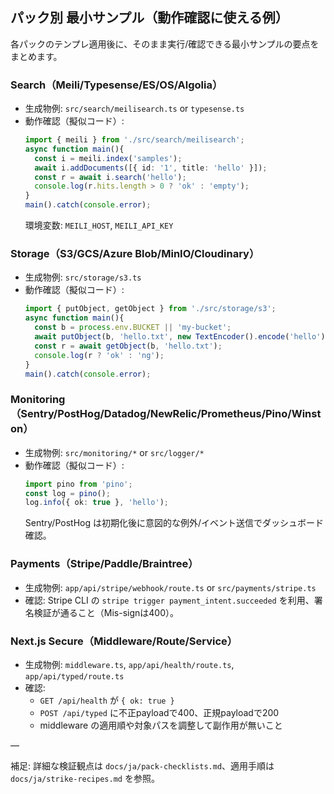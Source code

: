 ## パック別 最小サンプル（動作確認に使える例）

各パックのテンプレ適用後に、そのまま実行/確認できる最小サンプルの要点をまとめます。

### Search（Meili/Typesense/ES/OS/Algolia）

- 生成物例: `src/search/meilisearch.ts` or `typesense.ts`
- 動作確認（擬似コード）:
  ```ts
  import { meili } from './src/search/meilisearch';
  async function main(){
    const i = meili.index('samples');
    await i.addDocuments([{ id: '1', title: 'hello' }]);
    const r = await i.search('hello');
    console.log(r.hits.length > 0 ? 'ok' : 'empty');
  }
  main().catch(console.error);
  ```
  環境変数: `MEILI_HOST`, `MEILI_API_KEY`

### Storage（S3/GCS/Azure Blob/MinIO/Cloudinary）

- 生成物例: `src/storage/s3.ts`
- 動作確認（擬似コード）:
  ```ts
  import { putObject, getObject } from './src/storage/s3';
  async function main(){
    const b = process.env.BUCKET || 'my-bucket';
    await putObject(b, 'hello.txt', new TextEncoder().encode('hello'));
    const r = await getObject(b, 'hello.txt');
    console.log(r ? 'ok' : 'ng');
  }
  main().catch(console.error);
  ```

### Monitoring（Sentry/PostHog/Datadog/NewRelic/Prometheus/Pino/Winston）

- 生成物例: `src/monitoring/*` or `src/logger/*`
- 動作確認（擬似コード）:
  ```ts
  import pino from 'pino';
  const log = pino();
  log.info({ ok: true }, 'hello');
  ```
  Sentry/PostHog は初期化後に意図的な例外/イベント送信でダッシュボード確認。

### Payments（Stripe/Paddle/Braintree）

- 生成物例: `app/api/stripe/webhook/route.ts` or `src/payments/stripe.ts`
- 確認: Stripe CLI の `stripe trigger payment_intent.succeeded` を利用、署名検証が通ること（Mis-signは400）。

### Next.js Secure（Middleware/Route/Service）

- 生成物例: `middleware.ts`, `app/api/health/route.ts`, `app/api/typed/route.ts`
- 確認:
  - `GET /api/health` が `{ ok: true }`
  - `POST /api/typed` に不正payloadで400、正規payloadで200
  - middleware の適用順や対象パスを調整して副作用が無いこと

—

補足: 詳細な検証観点は `docs/ja/pack-checklists.md`、適用手順は `docs/ja/strike-recipes.md` を参照。

